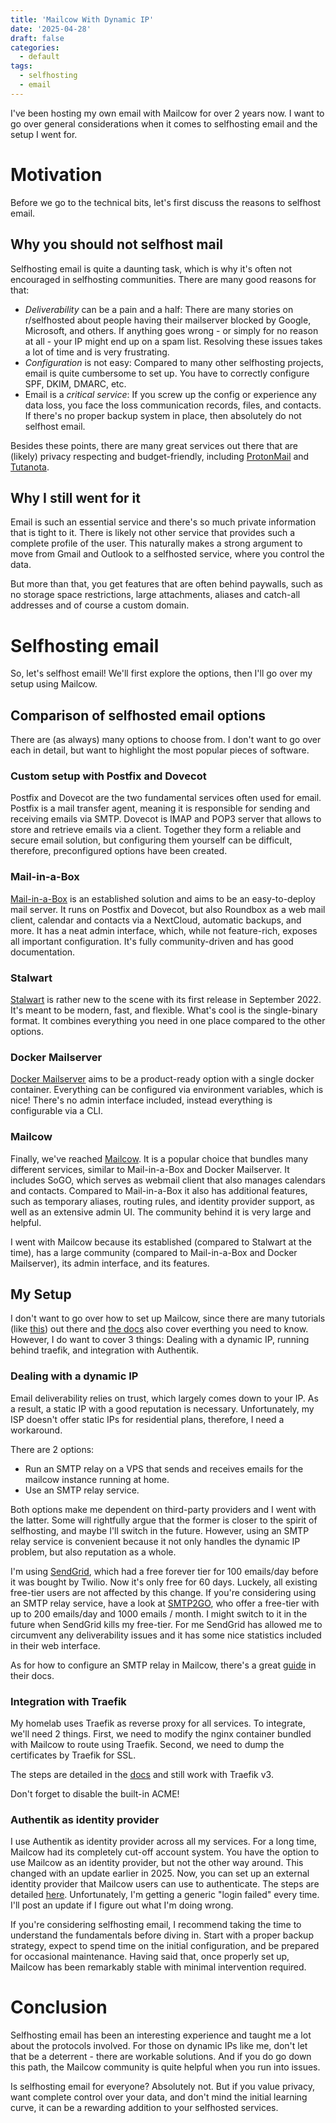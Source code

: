 ```yaml
---
title: 'Mailcow With Dynamic IP'
date: '2025-04-28'
draft: false
categories:
  - default
tags:
  - selfhosting
  - email
---
```


I've been hosting my own email with Mailcow for over 2 years now. I want to go over general considerations when it comes to selfhosting email and the setup I went for.

# Motivation

Before we go to the technical bits, let's first discuss the reasons to selfhost email.

## Why you should not selfhost mail

Selfhosting email is quite a daunting task, which is why it's often not encouraged in selfhosting communities. There are many good reasons for that:

- *Deliverability* can be a pain and a half: There are many stories on r/selfhosted about people having their mailserver blocked by Google, Microsoft, and others. If anything goes wrong - or simply for no reason at all - your IP might end up on a spam list. Resolving these issues takes a lot of time and is very frustrating.
- *Configuration* is not easy: Compared to many other selfhosting projects, email is quite cumbersome to set up. You have to correctly configure SPF, DKIM, DMARC, etc.
- Email is a *critical service*: If you screw up the config or experience any data loss, you face the loss communication records, files, and contacts. If there's no proper backup system in place, then absolutely do not selfhost email.

Besides these points, there are many great services out there that are (likely) privacy respecting and budget-friendly, including [ProtonMail](https://proton.me/mail) and [Tutanota](https://tuta.com). 

## Why I still went for it

Email is such an essential service and there's so much private information that is tight to it. There is likely not other service that provides such a complete profile of the user. This naturally makes a strong argument to move from Gmail and Outlook to a selfhosted service, where you control the data.

But more than that, you get features that are often behind paywalls, such as no storage space restrictions, large attachments, aliases and catch-all addresses and of course a custom domain.

# Selfhosting email 

So, let's selfhost email! We'll first explore the options, then I'll go over my setup using Mailcow.

## Comparison of selfhosted email options

There are (as always) many options to choose from. I don't want to go over each in detail, but want to highlight the most popular pieces of software.

### Custom setup with Postfix and Dovecot

Postfix and Dovecot are the two fundamental services often used for email. Postfix is a mail transfer agent, meaning it is responsible for sending and receiving emails via SMTP. Dovecot is IMAP and POP3 server that allows to store and retrieve emails via a client. Together they form a reliable and secure email solution, but configuring them yourself can be difficult, therefore, preconfigured options have been created. 

### Mail-in-a-Box

[Mail-in-a-Box](https://mailinabox.email/) is an established solution and aims to be an easy-to-deploy mail server. It runs on Postfix and Dovecot, but also Roundbox as a web mail client, calendar and contacts via a NextCloud, automatic backups, and more. It has a neat admin interface, which, while not feature-rich, exposes all important configuration. It's fully community-driven and has good documentation.

### Stalwart

[Stalwart](https://stalw.art/) is rather new to the scene with its first release in September 2022. It's meant to be modern, fast, and flexible. What's cool is the single-binary format. It combines everything you need in one place compared to the other options. 

### Docker Mailserver

[Docker Mailserver](https://docker-mailserver.github.io/docker-mailserver/latest/) aims to be a product-ready option with a single docker container. Everything can be configured via environment variables, which is nice! There's no admin interface included, instead everything is configurable via a CLI.

### Mailcow

Finally, we've reached [Mailcow](https://mailcow.email/). It is a popular choice that bundles many different services, similar to Mail-in-a-Box and Docker Mailserver. It includes SoGO, which serves as webmail client that also manages calendars and contacts. Compared to Mail-in-a-Box it also has additional features, such as temporary aliases, routing rules, and identity provider support, as well as an extensive admin UI. The community behind it is very large and helpful.

I went with Mailcow because its established (compared to Stalwart at the time), has a large community (compared to Mail-in-a-Box and Docker Mailserver), its admin interface, and its features.

## My Setup

I don't want to go over how to set up Mailcow, since there are many tutorials (like [this](https://community.hetzner.com/tutorials/setup-mailserver-with-mailcow)) out there and [the docs](https://docs.mailcow.email/) also cover everthing you need to know. However, I do want to cover 3 things: Dealing with a dynamic IP, running behind traefik, and integration with Authentik.

### Dealing with a dynamic IP

Email deliverability relies on trust, which largely comes down to your IP. As a result, a static IP with a good reputation is necessary. Unfortunately, my ISP doesn't offer static IPs for residential plans, therefore, I need a workaround. 

There are 2 options: 

- Run an SMTP relay on a VPS that sends and receives emails for the mailcow instance running at home. 
- Use an SMTP relay service.

Both options make me dependent on third-party providers and I went with the latter. Some will rightfully argue that the former is closer to the spirit of selfhosting, and maybe I'll switch in the future. However, using an SMTP relay service is convenient because it not only handles the dynamic IP problem, but also reputation as a whole. 

I'm using [SendGrid](https://sendgrid.com), which had a free forever tier for 100 emails/day before it was bought by Twilio. Now it's only free for 60 days. Luckely, all existing free-tier users are not affected by this change. If you're considering using an SMTP relay service, have a look at [SMTP2GO](https://www.smtp2go.com), who offer a free-tier with up to 200 emails/day and 1000 emails / month. I might switch to it in the future when SendGrid kills my free-tier. For me SendGrid has allowed me to circumvent any deliverability issues and it has some nice statistics included in their web interface.

As for how to configure an SMTP relay in Mailcow, there's a great [guide](https://docs.mailcow.email/manual-guides/Postfix/u_e-postfix-relayhost/) in their docs. 

### Integration with Traefik

My homelab uses Traefik as reverse proxy for all services. To integrate, we'll need 2 things. First, we need to modify the nginx container bundled with Mailcow to route using Traefik. Second, we need to dump the certificates by Traefik for SSL. 

The steps are detailed in the [docs](https://docs.mailcow.email/post_installation/reverse-proxy/r_p-traefik2/) and still work with Traefik v3. 

Don't forget to disable the built-in ACME!

### Authentik as identity provider

I use Authentik as identity provider across all my services. For a long time, Mailcow had its completely cut-off account system. You have the option to use Mailcow as an identity provider, but not the other way around. This changed with an update earlier in 2025. Now, you can set up an external identity provider that Mailcow users can use to authenticate. The steps are detailed [here](https://github.com/mailcow/mailcow-dockerized/issues/5445#issuecomment-1928600434). Unfortunately, I'm getting a generic "login failed" every time. I'll post an update if I figure out what I'm doing wrong.

If you're considering selfhosting email, I recommend taking the time to understand the fundamentals before diving in. Start with a proper backup strategy, expect to spend time on the initial configuration, and be prepared for occasional maintenance. Having said that, once properly set up, Mailcow has been remarkably stable with minimal intervention required.

# Conclusion

Selfhosting email has been an interesting experience and taught me a lot about the protocols involved. For those on dynamic IPs like me, don't let that be a deterrent - there are workable solutions. And if you do go down this path, the Mailcow community is quite helpful when you run into issues.

Is selfhosting email for everyone? Absolutely not. But if you value privacy, want complete control over your data, and don't mind the initial learning curve, it can be a rewarding addition to your selfhosted services.
